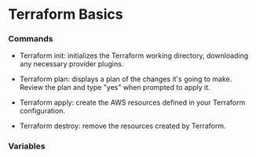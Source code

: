 # Terraform Basics

### Commands

- Terraform init: initializes the Terraform working directory, downloading any necessary provider plugins.

- Terraform plan: displays a plan of the changes it's going to make. Review the plan and type "yes" when prompted to apply it.

- Terraform apply: create the AWS resources defined in your Terraform configuration.

- Terraform destroy: remove the resources created by Terraform.
  

### Variables
